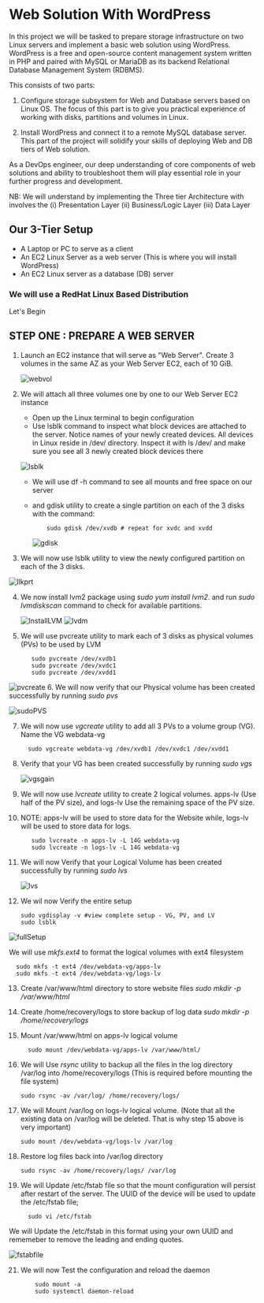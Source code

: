 # Web Solution With WordPress
In this project we will be tasked to prepare storage infrastructure on two Linux servers and implement a basic web solution using WordPress. WordPress is a free and open-source content management 
system written in PHP and paired with MySQL or MariaDB as its backend Relational Database Management System (RDBMS).

This consists of two parts:
  1. Configure storage subsystem for Web and Database servers based on Linux OS. The focus of this part is to give you practical experience of working with disks,
  partitions and volumes in Linux.

  2. Install WordPress and connect it to a remote MySQL database server. This part of the project will solidify your skills of deploying Web and DB tiers of Web solution.

As a DevOps engineer, our deep understanding of core components of web solutions and ability to troubleshoot them will play essential role in your further progress and development.

NB: We will understand by implementing the Three tier Architecture with involves the (i) Presentation Layer  (ii) Business/Logic Layer (iii) Data Layer

## Our 3-Tier Setup
- A Laptop or PC to serve as a client
- An EC2 Linux Server as a web server (This is where you will install WordPress)
- An EC2 Linux server as a database (DB) server

### We will use a RedHat Linux Based Distribution

Let's Begin

## STEP ONE : PREPARE A WEB SERVER
  1. Launch an EC2 instance that will serve as "Web Server". Create 3 volumes in the same AZ as your Web Server EC2, each of 10 GiB.

     ![webvol](https://github.com/user-attachments/assets/f2fe6ba7-ed36-41f5-90cd-221f7b7d7b19)

  2. We will attach all three volumes one by one to our Web Server EC2 instance
     - Open up the Linux terminal to begin configuration
     - Use lsblk command to inspect what block devices are attached to the server. Notice names of your newly created devices. All devices in Linux reside in /dev/ directory. Inspect it with ls /dev/ and make sure you see all 3 newly created block devices there 

      ![lsblk](https://github.com/user-attachments/assets/767dbe3e-1745-4d42-8922-0b3de5ae2d2d)

      - We will use df -h command to see all mounts and free space on our server
      - and gdisk utility to create a single partition on each of the 3 disks with the command:
   
                sudo gdisk /dev/xvdb # repeat for xvdc and xvdd
    
        ![gdisk](https://github.com/user-attachments/assets/02c7c985-479a-4d9f-941e-059385f2b002)
        

              
  3. We will now use lsblk utility to view the newly configured partition on each of the 3 disks.

  ![llkprt](https://github.com/user-attachments/assets/5a703f3a-7fff-4d93-94b3-7fdc9e6cdaef)

   
  4. We now install lvm2 package using _sudo yum install lvm2_. and run _sudo lvmdiskscan_ command to check for available partitions.

     ![InstallLVM](https://github.com/user-attachments/assets/0f8ed4ef-a103-4373-8c68-8d4e1d8cd48d)
     ![lvdm](https://github.com/user-attachments/assets/53e11b23-4d98-487d-8d57-3d9ae139aa60)

  5. We will use pvcreate utility to mark each of 3 disks as physical volumes (PVs) to be used by LVM

            sudo pvcreate /dev/xvdb1
            sudo pvcreate /dev/xvdc1
            sudo pvcreate /dev/xvdd1
     
  ![pvcreate](https://github.com/user-attachments/assets/f7741f07-2964-433c-a39a-115bca689963)
  6. We will now verify that our Physical volume has been created successfully by running _sudo pvs_

  ![sudoPVS](https://github.com/user-attachments/assets/1b0d94f7-19cd-4ca2-813e-334a462e611c)

  7. We will now use _vgcreate_ utility to add all 3 PVs to a volume group (VG). Name the VG webdata-vg

           sudo vgcreate webdata-vg /dev/xvdb1 /dev/xvdc1 /dev/xvdd1
   
  8. Verify that your VG has been created successfully by running _sudo vgs_

     ![vgsgain](https://github.com/user-attachments/assets/91efb997-4e28-44fb-a9dc-b12fc0433c6a)

     
  9. We will now use _lvcreate_ utility to create 2 logical volumes. apps-lv (Use half of the PV size), and logs-lv Use the remaining space of the PV size.
  10.  NOTE: apps-lv will be used to store data for the Website while, logs-lv will be used to store data for logs.

              sudo lvcreate -n apps-lv -L 14G webdata-vg
              sudo lvcreate -n logs-lv -L 14G webdata-vg
  
  11. We will now Verify that your Logical Volume has been created successfully by running _sudo lvs_

      ![lvs](https://github.com/user-attachments/assets/7fb1f1a2-9c59-49c8-bbd9-e26d231dda08)

  12. We wil now Verify the entire setup

          sudo vgdisplay -v #view complete setup - VG, PV, and LV
          sudo lsblk
      
  ![fullSetup](https://github.com/user-attachments/assets/e67ea0fd-e9ea-40df-be15-4f1e1150e7dc)

  We will use _mkfs.ext4_ to format the logical volumes with ext4 filesystem

      sudo mkfs -t ext4 /dev/webdata-vg/apps-lv
      sudo mkfs -t ext4 /dev/webdata-vg/logs-lv
  13. Create /var/www/html directory to store website files _sudo mkdir -p /var/www/html_
  14. Create /home/recovery/logs to store backup of log data _sudo mkdir -p /home/recovery/logs_
  15. Mount /var/www/html on apps-lv logical volume

            sudo mount /dev/webdata-vg/apps-lv /var/www/html/

  17. We will Use _rsync_ utility to backup all the files in the log directory /var/log into /home/recovery/logs (This is required before mounting the file system)

          sudo rsync -av /var/log/ /home/recovery/logs/

  18. We will Mount /var/log on logs-lv logical volume. (Note that all the existing data on /var/log will be deleted. That is why step 15 above is very important)

          sudo mount /dev/webdata-vg/logs-lv /var/log

  19. Restore log files back into /var/log directory

          sudo rsync -av /home/recovery/logs/ /var/log
  20. We will Update /etc/fstab file so that the mount configuration will persist after restart of the server. The UUID of the device will be used to update the /etc/fstab file;

            sudo vi /etc/fstab

  We will Update the /etc/fstab in this format using your own UUID and rememeber to remove the leading and ending quotes.

  ![fstabfile](https://github.com/user-attachments/assets/3b2fc93d-fa08-4430-aa92-6caeece99fe4)

  21. We will now Test the configuration and reload the daemon

              sudo mount -a
              sudo systemctl daemon-reload



       

        




     


     

